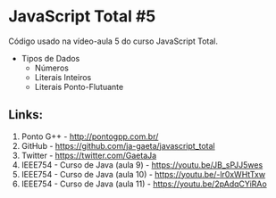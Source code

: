 # JavaScript Total #5

Código usado na vídeo-aula 5 do curso JavaScript Total.

* Tipos de Dados
  - Números
  - Literais Inteiros
  - Literais Ponto-Flutuante

## Links:

1. Ponto G++ - http://pontogpp.com.br/
2. GitHub - https://github.com/ja-gaeta/javascript_total
3. Twitter - https://twitter.com/GaetaJa
4. IEEE754 - Curso de Java (aula 9) - https://youtu.be/JB_sPJJ5wes
5. IEEE754 - Curso de Java (aula 10) - https://youtu.be/-lr0xWHtTxw
6. IEEE754 - Curso de Java (aula 11) - https://youtu.be/2pAdqCYiRAo

